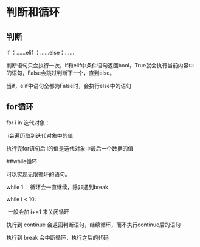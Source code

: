 # 判断和循环

## 判断

if ：……elif  ：……else：……

判断语句只会执行一次，if和elif中条件语句返回bool，True就会执行当前内容中的语句，False会跳过判断下一个，直到else。

当if，elif中语句全都为False时，会执行else中的语句

## for循环

for i in 迭代对象：

​	i会遍历取到迭代对象中的值

执行完for语句后 i的值是迭代对象中最后一个数据的值

##while循环

可以实现无限循环的语句。

while 1： 循环会一直继续，除非遇到break

while i < 10:

​	一般会加	i+=1 来关闭循环

执行到 continue 会返回判断语句，继续循环，而不执行continue后的语句

执行到 break 会中断循环，执行之后的代码

